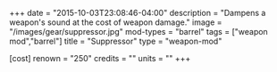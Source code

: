 +++
date = "2015-10-03T23:08:46-04:00"
description = "Dampens a weapon's sound at the cost of weapon damage."
image = "/images/gear/suppressor.jpg"
mod-types = "barrel"
tags = ["weapon mod","barrel"]
title = "Suppressor"
type = "weapon-mod"

[cost]
  renown = "250"
  credits = ""
  units = ""
+++
